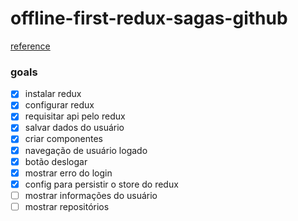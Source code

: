 # offline-first-redux-sagas-github

[reference](https://www.youtube.com/watch?v=hs3N1pYSgig)

### goals
- [x] instalar redux
- [x] configurar redux
- [x] requisitar api pelo redux
- [x] salvar dados do usuário
- [x] criar componentes
- [x] navegação de usuário logado
- [x] botão deslogar
- [x] mostrar erro do login
- [x] config para persistir o store do redux
- [ ] mostrar informações do usuário
- [ ] mostrar repositórios
